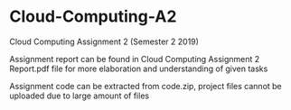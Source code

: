 # Cloud-Computing-A2
Cloud Computing Assignment 2 (Semester 2 2019)

Assignment report can be found in Cloud Computing Assignment 2 Report.pdf file for more elaboration and understanding of given tasks

Assignment code can be extracted from code.zip, project files cannot be uploaded due to large amount of files
